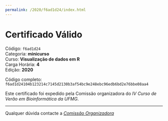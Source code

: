 ```yaml
---
permalink: /2020/f6ad1d24/index.html
---
```


# Certificado Válido

Código: `f6ad1d24`<br>
Categoria: **minicurso**<br>
Curso: **Visualização de dados em R**<br>
Carga Horária: **4**<br>
Edição: **2020**<br>


Código completo: `f6ad1d24104b123214c7145d2130b3af54bc9e248ebc96edb6bd2e76bbe08aa4`


Este certificado foi expedido pela Comissão organizadora do *IV Curso de Verão em Bioinformática da UFMG*.

----

Qualquer dúvida contacte a [_Comissão Organizadora_](<mailto:cursobioinfoufmg@gmail.com$subject=[Certificados]>)


